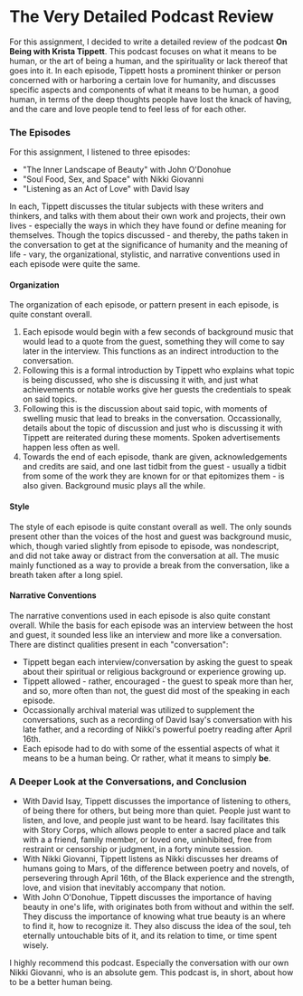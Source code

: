 # The Very Detailed Podcast Review

For this assignment, I decided to write a detailed review of the podcast **On Being with Krista Tippett**.  This podcast focuses on what it means to be human, or the art of being a human, and the spirituality or lack thereof that goes into it.  In each episode, Tippett hosts a prominent thinker or person concerned with or harboring a certain love for humanity, and discusses specific aspects and components of what it means to be human, a good human, in terms of the deep thoughts people have lost the knack of having, and the care and love people tend to feel less of for each other.

### The Episodes

For this assignment, I listened to three episodes:
* "The Inner Landscape of Beauty" with John O'Donohue
* "Soul Food, Sex, and Space" with Nikki Giovanni
* "Listening as an Act of Love" with David Isay

In each, Tippett discusses the titular subjects with these writers and thinkers, and talks with them about their own work and projects, their own lives - especially the ways in which they have found or define meaning for themselves.  Though the topics discussed - and thereby, the paths taken in the conversation to get at the significance of humanity and the meaning of life - vary, the organizational, stylistic, and narrative conventions used in each episode were quite the same.

#### Organization

The organization of each episode, or pattern present in each episode, is quite constant overall.  

1. Each episode would begin with a few seconds of background music that would lead to a quote from the guest, something they will come to say later in the interview.  This functions as an indirect introduction to the conversation.
2. Following this is a formal introduction by Tippett who explains what topic is being discussed, who she is discussing it with, and just what achievements or notable works give her guests the credentials to speak on said topics. 
3. Following this is the discussion about said topic, with moments of swelling music that lead to breaks in the conversation.  Occassionally, details about the topic of discussion and just who is discussing it with Tippett are reiterated during these moments.  Spoken advertisements happen less often as well.
4. Towards the end of each episode, thank are given, acknowledgements and credits are said, and one last tidbit from the guest - usually a tidbit from some of the work they are known for or that epitomizes them - is also given.  Background music plays all the while.

#### Style

The style of each episode is quite constant overall as well.  The only sounds present other than the voices of the host and guest was background music, which, though varied slightly from episode to episode, was nondescript, and did not take away or distract from the conversation at all.  The music mainly functioned as a way to provide a break from the conversation, like a breath taken after a long spiel.

#### Narrative Conventions

The narrative conventions used in each episode is also quite constant overall.  While the basis for each episode was an interview between the host and guest, it sounded less like an interview and more like a conversation.  There are distinct qualities present in each "conversation":
* Tippett began each interview/conversation by asking the guest to speak about their spiritual or religious background or experience growing up.  
* Tippett allowed - rather, encouraged - the guest to speak more than her, and so, more often than not, the guest did most of the speaking in each episode.
* Occassionally archival material was utilized to supplement the conversations, such as a recording of David Isay's conversation with his late father, and a recording of Nikki's powerful poetry reading after April 16th.  
* Each episode had to do with some of the essential aspects of what it means to be a human being.  Or rather, what it means to simply **be**.

### A Deeper Look at the Conversations, and Conclusion

* With David Isay, Tippett discusses the importance of listening to others, of being there for others, but being more than quiet.  People just want to listen, and love, and people just want to be heard.  Isay facilitates this with Story Corps, which allows people to enter a sacred place and talk with a a friend, family member, or loved one, uninhibited, free from restraint or censorship or judgment, in a forty minute session. 
* With Nikki Giovanni, Tippett listens as Nikki discusses her dreams of humans going to Mars, of the difference between poetry and novels, of persevering through April 16th, of the Black experience and the strength, love, and vision that inevitably accompany that notion.  
* With John O'Donohue, Tippett discusses the importance of having beauty in one's life, with originates both from without and within the self.  They discuss the importance of knowing what true beauty is an where to find it, how to recognize it.  They also discuss the idea of the soul, teh eternally untouchable bits of it, and its relation to time, or time spent wisely.

I highly recommend this podcast.  Especially the conversation with our own Nikki Giovanni, who is an absolute gem.  This podcast is, in short, about how to be a better human being.











